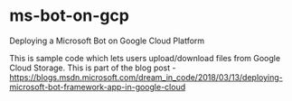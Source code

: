 # ms-bot-on-gcp
Deploying a Microsoft Bot on Google Cloud Platform

This is sample code which lets users upload/download files from Google Cloud Storage.
This is part of the blog post - 
https://blogs.msdn.microsoft.com/dream_in_code/2018/03/13/deploying-microsoft-bot-framework-app-in-google-cloud
